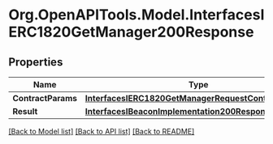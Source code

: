 # Org.OpenAPITools.Model.InterfacesIERC1820GetManager200Response

## Properties

Name | Type | Description | Notes
------------ | ------------- | ------------- | -------------
**ContractParams** | [**InterfacesIERC1820GetManagerRequestContractParams**](InterfacesIERC1820GetManagerRequestContractParams.md) |  | 
**Result** | [**InterfacesIBeaconImplementation200ResponseResult**](InterfacesIBeaconImplementation200ResponseResult.md) |  | 

[[Back to Model list]](../README.md#documentation-for-models) [[Back to API list]](../README.md#documentation-for-api-endpoints) [[Back to README]](../README.md)

